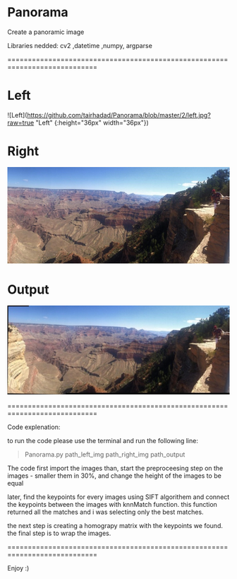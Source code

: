 # Panorama
Create a panoramic image

Libraries nedded:
cv2 ,datetime ,numpy, argparse

============================================================================
# Left
![Left](https://github.com/tairhadad/Panorama/blob/master/2/left.jpg?raw=true "Left" {:height="36px" width="36px"})

# Right
![Right](https://github.com/tairhadad/Panorama/blob/master/2/right.jpg?raw=true "Right")


# Output
![Output](https://github.com/tairhadad/Panorama/blob/master/2/output.jpg?raw=true "Output")



============================================================================

Code explenation:

to run the code please use the terminal and run the following line:
> Panorama.py path_left_img path_right_img path_output

The code first import the images than, start the preproceesing step on the images - smaller them in 30%, and change the height of the images to be equal

later, find the keypoints for every images using SIFT algorithem 
and connect the keypoints between the images with knnMatch function. 
this function returned all the matches  and i was selecting only the best matches. 
 
the next step is creating a homograpy matrix with the keypoints we found. 
the final step is to wrap the images.

============================================================================

Enjoy :)
